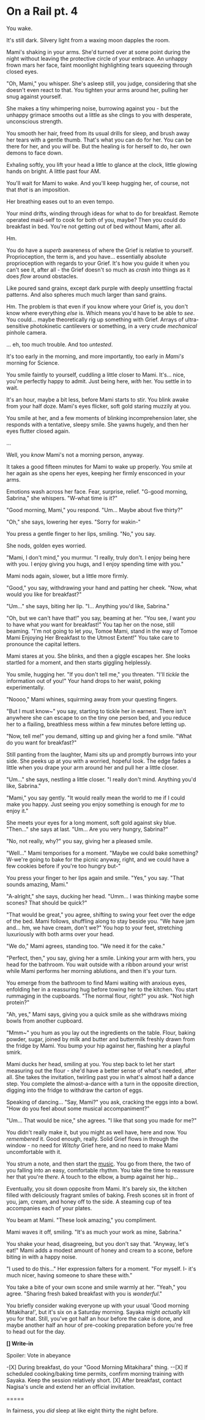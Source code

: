 # On a Rail pt. 4

You wake.

It's still dark. Silvery light from a waxing moon dapples the room.

Mami's shaking in your arms. She'd turned over at some point during the night without leaving the protective circle of your embrace. An unhappy frown mars her face, faint moonlight highlighting tears squeezing through closed eyes.

"Oh, Mami," you whisper. She's asleep still, you judge, considering that she doesn't even react to that. You tighten your arms around her, pulling her snug against yourself.

She makes a tiny whimpering noise, burrowing against you - but the unhappy grimace smooths out a little as she clings to you with desperate, unconscious strength.

You smooth her hair, freed from its usual drills for sleep, and brush away her tears with a gentle thumb. That's what you can do for her. You can be there for her, and you *will* be. But the healing is for herself to do, her own demons to face down.

Exhaling softly, you lift your head a little to glance at the clock, little glowing hands on bright. A little past four AM.

You'll wait for Mami to wake. And you'll keep hugging her, of course, not that *that* is an imposition.

Her breathing eases out to an even tempo.

Your mind drifts, winding through ideas for what to do for breakfast. Remote operated maid-self to cook for both of you, maybe? Then you could do breakfast in bed. You're not getting out of bed without Mami, after all.

Hm.

You do have a *superb* awareness of where the Grief is relative to yourself. Proprioception, the term is, and you have... essentially absolute proprioception with regards to your Grief. It's how you guide it when you can't see it, after all - the Grief doesn't so much as *crash* into things as it does *flow* around obstacles.

Like poured sand grains, except dark purple with deeply unsettling fractal patterns. And also spheres much much larger than sand grains.

Hm. The problem is that even if you know where your Grief is, you don't know where everything *else* is. Which means you'd have to be able to *see*. You could... maybe theoretically rig up something with Grief. Arrays of ultra-sensitive photokinetic cantilevers or something, in a very crude *mechanical* pinhole camera.

... eh, too much trouble. And too *untested*.

It's too early in the morning, and more importantly, too early in *Mami's* morning for Science.

You smile faintly to yourself, cuddling a little closer to Mami. It's... nice, you're perfectly happy to admit. Just being here, *with* her. You settle in to wait.

It's an hour, maybe a bit less, before Mami starts to stir. You blink awake from your half doze. Mami's eyes flicker, soft gold staring muzzily at you.

You smile at her, and a few moments of blinking incomprehension later, she responds with a tentative, sleepy smile. She yawns hugely, and then her eyes flutter closed again.

...

Well, you *know* Mami's not a morning person, anyway.

It takes a good fifteen minutes for Mami to wake up properly. You smile at her again as she opens her eyes, keeping her firmly ensconced in your arms.

Emotions wash across her face. Fear, surprise, relief. "G-good morning, Sabrina," she whispers. "W-what time is it?"

"Good morning, Mami," you respond. "Um... Maybe about five thirty?"

"Oh," she says, lowering her eyes. "Sorry for wakin-"

You press a gentle finger to her lips, smiling. "No," you say.

She nods, golden eyes worried.

"Mami, I don't mind," you murmur. "I really, truly don't. I enjoy being here with you. I enjoy giving you hugs, and I enjoy spending time with you."

Mami nods again, slower, but a little more firmly.

"Good," you say, withdrawing your hand and patting her cheek. "Now, what would you like for breakfast?"

"Um..." she says, biting her lip. "I... Anything you'd like, Sabrina."

"Oh, but we can't have that!" you say, beaming at her. "You see, *I* want *you* to have what *you* want for breakfast!" You tap her on the nose, still beaming. "I'm not going to let *you*, Tomoe Mami, stand in the way of Tomoe Mami Enjoying Her Breakfast to the Utmost Extent!" You take care to pronounce the capital letters.

Mami stares at you. She blinks, and then a giggle escapes her. She looks startled for a moment, and then starts giggling helplessly.

You smile, hugging her. "If you don't tell me," you threaten. "I'll *tickle* the information out of you!" Your hand drops to her waist, poking experimentally.

"Noooo," Mami whines, squirming away from your questing fingers.

"But I must know\~" you say, starting to tickle her in earnest. There isn't anywhere she can escape to on the tiny one person bed, and you reduce her to a flailing, breathless mess within a few minutes before letting up.

"Now, tell me!" you demand, sitting up and giving her a fond smile. "What do you want for breakfast?"

Still panting from the laughter, Mami sits up and promptly burrows into your side. She peeks up at you with a worried, hopeful look. The edge fades a little when you drape your arm around her and pull her a little closer.

"Um..." she says, nestling a little closer. "I really don't mind. Anything you'd like, Sabrina."

"Mami," you say gently. "It would really mean the world to me if I could make you happy. Just seeing you enjoy something is enough for *me* to enjoy it."

She meets your eyes for a long moment, soft gold against sky blue. "Then..." she says at last. "Um... Are you very hungry, Sabrina?"

"No, not really, why?" you say, giving her a pleased smile.

"Well..." Mami temporises for a moment. "Maybe we could bake something? W-we're going to bake for the picnic anyway, right, and we could have a few cookies before if you're too hungry but-"

You press your finger to her lips again and smile. "Yes," you say. "That sounds amazing, Mami."

"A-alright," she says, ducking her head. "Umm... I was thinking maybe some scones? That should be quick?"

"That would be great," you agree, shifting to swing your feet over the edge of the bed. Mami follows, shuffling along to stay beside you. "We have jam and... hm, we have cream, don't we?" You hop to your feet, stretching luxuriously with both arms over your head.

"We do," Mami agrees, standing too. "We need it for the cake."

"Perfect, then," you say, giving her a smile. Linking your arm with hers, you head for the bathroom. You wait outside with a ribbon around your wrist while Mami performs her morning ablutions, and then it's your turn.

You emerge from the bathroom to find Mami waiting with anxious eyes, enfolding her in a reassuring hug before towing her to the kitchen. You start rummaging in the cupboards. "The normal flour, right?" you ask. "Not high protein?"

"Ah, yes," Mami says, giving you a quick smile as she withdraws mixing bowls from another cupboard.

"Mmm\~" you hum as you lay out the ingredients on the table. Flour, baking powder, sugar, joined by milk and butter and buttermilk freshly drawn from the fridge by Mami. You bump your hip against her, flashing her a playful smirk.

Mami ducks her head, smiling at you. You step back to let her start measuring out the flour - she'd have a better sense of what's needed, after all. She takes the invitation, twirling past you in what's almost half a dance step. You complete the almost-a-dance with a turn in the opposite direction, digging into the fridge to withdraw the carton of eggs.

Speaking of dancing... "Say, Mami?" you ask, cracking the eggs into a bowl. "How do you feel about some musical accompaniment?"

"Um... That would be nice," she agrees. "I like that song you made for me?"

You didn't really make it, but you might as well have, here and now. You *remembered* it. Good enough, really. Solid Grief flows in through the window - no need for *Witchy* Grief here, and no need to make Mami uncomfortable with it.

You strum a note, and then start the [music](http://puu.sh/rmeNc/78496336b0.ogg). You go from there, the two of you falling into an easy, comfortable rhythm. You take the time to reassure her that you're *there*. A touch to the elbow, a bump against her hip...

Eventually, you sit down opposite from Mami. It's barely six, the kitchen filled with deliciously fragrant smiles of baking. Fresh scones sit in front of you, jam, cream, and honey off to the side. A steaming cup of tea accompanies each of your plates.

You beam at Mami. "These look amazing," you compliment.

Mami waves it off, smiling. "It's as much your work as mine, Sabrina."

You shake your head, disagreeing, but you don't say that. "Anyway, let's eat!" Mami adds a modest amount of honey and cream to a scone, before biting in with a happy noise.

"I used to do this..." Her expression falters for a moment. "For myself. I- it's much nicer, having someone to share these with."

You take a bite of your own scone and smile warmly at her. "Yeah," you agree. "Sharing fresh baked breakfast with you is *wonderful*."

You briefly consider waking everyone up with your usual 'Good morning Mitakihara!', but it's six on a Saturday morning. Sayaka might *actually* kill you for that. Still, you've got half an hour before the cake is done, and maybe another half an hour of pre-cooking preparation before you're free to head out for the day.

**\[] Write-in**

Spoiler: Vote in abeyance

-\[X] During breakfast, do your "Good Morning Mitakihara" thing.
\--\[X] If scheduled cooking/baking time permits, confirm morning training with Sayaka. Keep the session relatively short.
\[X] After breakfast, contact Nagisa's uncle and extend her an official invitation.

\=====​

In fairness, you *did* sleep at like eight thirty the night before.
